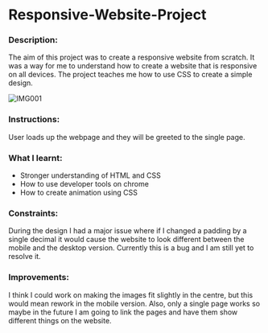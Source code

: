 # Responsive-Website-Project

### Description: 

The aim of this project was to create a responsive website from scratch. It was a way for me to understand how to create a website that is responsive on all devices. The project teaches me how to use CSS to create a simple design. 

![IMG001](https://user-images.githubusercontent.com/45819118/71176458-d6415780-2261-11ea-969d-5d1decd75651.PNG)


### Instructions:

User loads up the webpage and they will be greeted to the single page. 

### What I learnt:
- Stronger understanding of HTML and CSS
- How to use developer tools on chrome
- How to create animation using CSS


### Constraints:

During the design I had a major issue where if I changed a padding by a single decimal it would cause the website to look different between the mobile and the desktop version. Currently this is a bug and I am still yet to resolve it.

### Improvements:

I think I could work on making the images fit slightly in the centre, but this would mean rework in the mobile version. Also, only a single page works so maybe in the future I am going to link the pages and have them show different things on the website.
